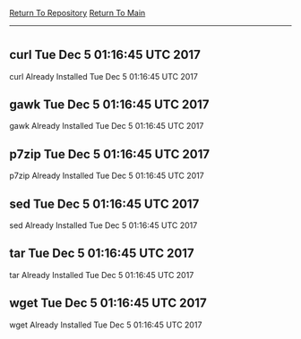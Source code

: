 [Return To Repository](https://github.com/deathbybandaid/piholeparser/)
[Return To Main](https://github.com/deathbybandaid/piholeparser/blob/master/RecentRunLogs/Mainlog.md)
____________________________________
# 
## curl Tue Dec 5 01:16:45 UTC 2017
curl Already Installed Tue Dec 5 01:16:45 UTC 2017
## gawk Tue Dec 5 01:16:45 UTC 2017
gawk Already Installed Tue Dec 5 01:16:45 UTC 2017
## p7zip Tue Dec 5 01:16:45 UTC 2017
p7zip Already Installed Tue Dec 5 01:16:45 UTC 2017
## sed Tue Dec 5 01:16:45 UTC 2017
sed Already Installed Tue Dec 5 01:16:45 UTC 2017
## tar Tue Dec 5 01:16:45 UTC 2017
tar Already Installed Tue Dec 5 01:16:45 UTC 2017
## wget Tue Dec 5 01:16:45 UTC 2017
wget Already Installed Tue Dec 5 01:16:45 UTC 2017
